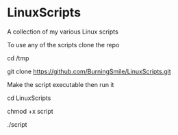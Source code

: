 # LinuxScripts
A collection of my various Linux scripts

To use any of the scripts clone the repo

cd /tmp

git clone https://github.com/BurningSmile/LinuxScripts.git

Make the script executable then run it

cd LinuxScripts

chmod +x script

./script
